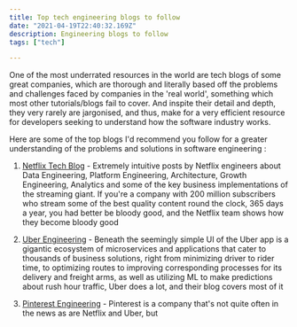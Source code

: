 ```yaml
---
title: Top tech engineering blogs to follow
date: "2021-04-19T22:40:32.169Z"
description: Engineering blogs to follow
tags: ["tech"]

---
```


One of the most underrated resources in the world are tech blogs of some great companies, which are thorough and literally based off the problems and challenges faced by companies in the 'real world', something which most other tutorials/blogs fail to cover. And inspite their detail and depth, they very rarely are jargonised, and thus, make for a very efficient resource for developers seeking to understand how the software industry works.

Here are some of the top blogs I'd recommend you follow for a greater understanding of the problems and solutions in software engineering : 

1. [Netflix Tech Blog](https://netflixtechblog.com) - Extremely intuitive posts by Netflix engineers about Data Engineering, Platform Engineering, Architecture, Growth Engineering, Analytics and some of the key business implementations of the streaming giant. If you're a company with 200 million subscribers who stream some of the best quality content round the clock, 365 days a year, you had better be bloody good, and the Netflix team shows how they become bloody good

2. [Uber Engineering](https://eng.uber.com/) - Beneath the seemingly simple UI of the Uber app is a gigantic ecosystem of microservices and applications that cater to thousands of business solutions, right from minimizing driver to rider time, to optimizing routes to improving corresponding processes for its delivery and freight arms, as well as utilizing ML to make predictions about rush hour traffic, Uber does a lot, and their blog covers most of it

3. [Pinterest Engineering](https://medium.com/@Pinterest_Engineering) - Pinterest is a company that's not quite often in the news as are Netflix and Uber, but 
